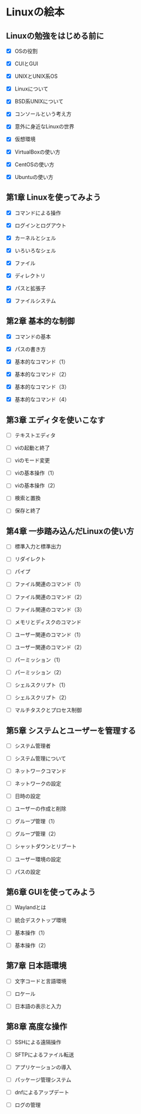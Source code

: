 # Linuxの絵本

## Linuxの勉強をはじめる前に

- [x] OSの役割

- [x] CUIとGUI

- [x] UNIXとUNIX系OS

- [x] Linuxについて

- [x] BSD系UNIXについて

- [x] コンソールという考え方

- [x] 意外に身近なLinuxの世界

- [x] 仮想環境

- [x] VirtualBoxの使い方

- [x] CentOSの使い方

- [x] Ubuntuの使い方

## 第1章 Linuxを使ってみよう

- [x] コマンドによる操作

- [x] ログインとログアウト

- [x] カーネルとシェル

- [x] いろいろなシェル

- [x] ファイル

- [x] ディレクトリ

- [x] パスと拡張子

- [x] ファイルシステム

## 第2章 基本的な制御

- [x] コマンドの基本

- [x] パスの書き方

- [x] 基本的なコマンド（1）

- [x] 基本的なコマンド（2）

- [x] 基本的なコマンド（3）

- [x] 基本的なコマンド（4）

## 第3章 エディタを使いこなす

- [ ] テキストエディタ

- [ ] viの起動と終了

- [ ] viのモード変更

- [ ] viの基本操作（1）

- [ ] viの基本操作（2）

- [ ] 検索と置換

- [ ] 保存と終了

## 第4章 一歩踏み込んだLinuxの使い方

- [ ] 標準入力と標準出力

- [ ] リダイレクト

- [ ] パイプ

- [ ] ファイル関連のコマンド（1）

- [ ] ファイル関連のコマンド（2）

- [ ] ファイル関連のコマンド（3）

- [ ] メモリとディスクのコマンド

- [ ] ユーザー関連のコマンド（1）

- [ ] ユーザー関連のコマンド（2）

- [ ] パーミッション（1）

- [ ] パーミッション（2）

- [ ] シェルスクリプト（1）

- [ ] シェルスクリプト（2）

- [ ] マルチタスクとプロセス制御

## 第5章 システムとユーザーを管理する

- [ ] システム管理者

- [ ] システム管理について

- [ ] ネットワークコマンド

- [ ] ネットワークの設定

- [ ] 日時の設定

- [ ] ユーザーの作成と削除

- [ ] グループ管理（1）

- [ ] グループ管理（2）

- [ ] シャットダウンとリブート

- [ ] ユーザー環境の設定

- [ ] パスの設定

## 第6章 GUIを使ってみよう

- [ ] Waylandとは

- [ ] 統合デスクトップ環境

- [ ] 基本操作（1）

- [ ] 基本操作（2）

## 第7章 日本語環境

- [ ] 文字コードと言語環境

- [ ] ロケール

- [ ] 日本語の表示と入力

## 第8章 高度な操作

- [ ] SSHによる遠隔操作

- [ ] SFTPによるファイル転送

- [ ] アプリケーションの導入

- [ ] パッケージ管理システム

- [ ] dnfによるアップデート

- [ ] ログの管理
